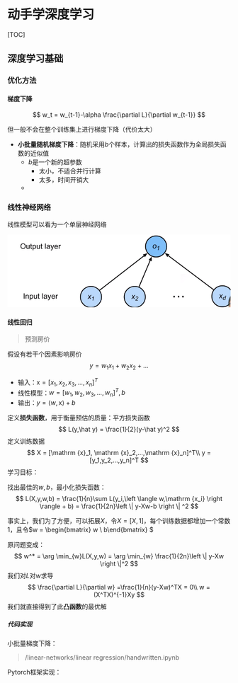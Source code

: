 # 动手学深度学习

[TOC]

## 深度学习基础

### 优化方法

#### 梯度下降

$$
w_t = w_{t-1}-\alpha \frac{\partial L}{\partial w_{t-1}}
$$

但一般不会在整个训练集上进行梯度下降（代价太大）

- **小批量随机梯度下降**：随机采用$b$个样本，计算出的损失函数作为全局损失函数的近似值
  - $b$​是一个新的超参数
    - 太小，不适合并行计算
    - 太多，时间开销大
  - 

### 线性神经网络

线性模型可以看为一个单层神经网络

![image-20240322025741928](./动手学深度学习.assets/image-20240322025741928.png)



#### 线性回归

> 预测房价

假设有若干个因素影响房价
$$
y = w_1x_1 +w_2x_2+...
$$

- 输入：$\mathrm {x}    = [x_1, x_2, x_3, ...,x_n]^T$
- 线性模型：$w = [w_1, w_2, w_3,...,w_n]^T, b$
- 输出：$y= \left \langle  w,\mathrm {x}   \right \rangle  + b$



定义**损失函数**，用于衡量预估的质量：平方损失函数
$$
L(y,\hat y) = \frac{1}{2}(y-\hat y)^2
$$
定义训练数据
$$
X = [\mathrm {x}_1, \mathrm {x}_2,...,\mathrm {x}_n]^T\\
y = [y_1,y_2,...,y_n]^T
$$
学习目标：

找出最佳的$w,b$，最小化损失函数：
$$
L(X,y,w,b) = \frac{1}{n}\sum L(y_i,\left \langle  w,\mathrm {x_i}   \right \rangle  + b) = \frac{1}{2n}\left \| y-Xw-b \right \| ^2
$$


事实上，我们为了方便，可以拓展$X$，令$X = [X, 1]$，每个训练数据都增加一个常数1，且令$w = \begin{bmatrix} w \\  b\end{bmatrix} $

原问题变成：
$$
w^* = \arg \min_{w}L(X,y,w) = \arg \min_{w} \frac{1}{2n}\left \| y-Xw \right \|^2
$$
我们对$L$对$w$求导
$$
\frac{\partial L}{\partial w} =\frac{1}{n}(y-Xw)^TX = 0\\
w = (X^TX)^{-1}Xy
$$
我们就直接得到了此**凸函数**的最优解

##### 代码实现

小批量梯度下降：

> /linear-networks/linear regression/handwritten.ipynb

Pytorch框架实现：

